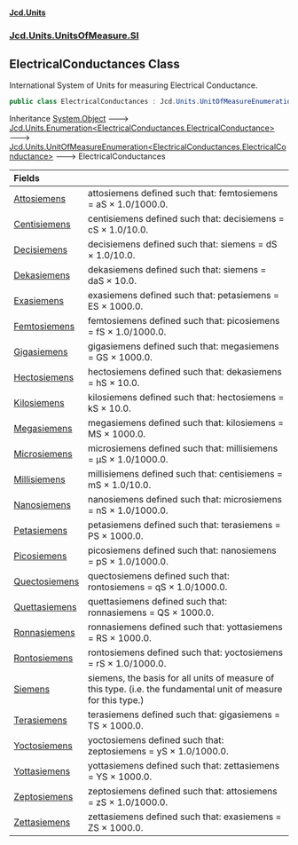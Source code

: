 #### [Jcd.Units](index.md 'index')

### [Jcd.Units.UnitsOfMeasure.SI](Jcd.Units.UnitsOfMeasure.SI.md 'Jcd.Units.UnitsOfMeasure.SI')

## ElectricalConductances Class

International System of Units for measuring Electrical Conductance.

```csharp
public class ElectricalConductances : Jcd.Units.UnitOfMeasureEnumeration<Jcd.Units.UnitsOfMeasure.SI.ElectricalConductances, Jcd.Units.UnitTypes.ElectricalConductance>
```

Inheritance [System.Object](https://docs.microsoft.com/en-us/dotnet/api/System.Object 'System.Object') &#129106; [Jcd.Units.Enumeration&lt;](Enumeration_TEnumeration,T_.md 'Jcd.Units.Enumeration<TEnumeration,T>')[ElectricalConductances](ElectricalConductances.md 'Jcd.Units.UnitsOfMeasure.SI.ElectricalConductances')[,](Enumeration_TEnumeration,T_.md 'Jcd.Units.Enumeration<TEnumeration,T>')[ElectricalConductance](ElectricalConductance.md 'Jcd.Units.UnitTypes.ElectricalConductance')[&gt;](Enumeration_TEnumeration,T_.md 'Jcd.Units.Enumeration<TEnumeration,T>') &#129106; [Jcd.Units.UnitOfMeasureEnumeration&lt;](UnitOfMeasureEnumeration_TEnumeration,T_.md 'Jcd.Units.UnitOfMeasureEnumeration<TEnumeration,T>')[ElectricalConductances](ElectricalConductances.md 'Jcd.Units.UnitsOfMeasure.SI.ElectricalConductances')[,](UnitOfMeasureEnumeration_TEnumeration,T_.md 'Jcd.Units.UnitOfMeasureEnumeration<TEnumeration,T>')[ElectricalConductance](ElectricalConductance.md 'Jcd.Units.UnitTypes.ElectricalConductance')[&gt;](UnitOfMeasureEnumeration_TEnumeration,T_.md 'Jcd.Units.UnitOfMeasureEnumeration<TEnumeration,T>') &#129106; ElectricalConductances

| Fields                                                                                                                      |                                                                                                                 |
|:----------------------------------------------------------------------------------------------------------------------------|:----------------------------------------------------------------------------------------------------------------|
| [Attosiemens](ElectricalConductances.Attosiemens.md 'Jcd.Units.UnitsOfMeasure.SI.ElectricalConductances.Attosiemens')       | attosiemens defined such that: femtosiemens = aS × 1.0/1000.0.                                                  |
| [Centisiemens](ElectricalConductances.Centisiemens.md 'Jcd.Units.UnitsOfMeasure.SI.ElectricalConductances.Centisiemens')    | centisiemens defined such that: decisiemens = cS × 1.0/10.0.                                                    |
| [Decisiemens](ElectricalConductances.Decisiemens.md 'Jcd.Units.UnitsOfMeasure.SI.ElectricalConductances.Decisiemens')       | decisiemens defined such that: siemens = dS × 1.0/10.0.                                                         |
| [Dekasiemens](ElectricalConductances.Dekasiemens.md 'Jcd.Units.UnitsOfMeasure.SI.ElectricalConductances.Dekasiemens')       | dekasiemens defined such that: siemens = daS × 10.0.                                                            |
| [Exasiemens](ElectricalConductances.Exasiemens.md 'Jcd.Units.UnitsOfMeasure.SI.ElectricalConductances.Exasiemens')          | exasiemens defined such that: petasiemens = ES × 1000.0.                                                        |
| [Femtosiemens](ElectricalConductances.Femtosiemens.md 'Jcd.Units.UnitsOfMeasure.SI.ElectricalConductances.Femtosiemens')    | femtosiemens defined such that: picosiemens = fS × 1.0/1000.0.                                                  |
| [Gigasiemens](ElectricalConductances.Gigasiemens.md 'Jcd.Units.UnitsOfMeasure.SI.ElectricalConductances.Gigasiemens')       | gigasiemens defined such that: megasiemens = GS × 1000.0.                                                       |
| [Hectosiemens](ElectricalConductances.Hectosiemens.md 'Jcd.Units.UnitsOfMeasure.SI.ElectricalConductances.Hectosiemens')    | hectosiemens defined such that: dekasiemens = hS × 10.0.                                                        |
| [Kilosiemens](ElectricalConductances.Kilosiemens.md 'Jcd.Units.UnitsOfMeasure.SI.ElectricalConductances.Kilosiemens')       | kilosiemens defined such that: hectosiemens = kS × 10.0.                                                        |
| [Megasiemens](ElectricalConductances.Megasiemens.md 'Jcd.Units.UnitsOfMeasure.SI.ElectricalConductances.Megasiemens')       | megasiemens defined such that: kilosiemens = MS × 1000.0.                                                       |
| [Microsiemens](ElectricalConductances.Microsiemens.md 'Jcd.Units.UnitsOfMeasure.SI.ElectricalConductances.Microsiemens')    | microsiemens defined such that: millisiemens = μS × 1.0/1000.0.                                                 |
| [Millisiemens](ElectricalConductances.Millisiemens.md 'Jcd.Units.UnitsOfMeasure.SI.ElectricalConductances.Millisiemens')    | millisiemens defined such that: centisiemens = mS × 1.0/10.0.                                                   |
| [Nanosiemens](ElectricalConductances.Nanosiemens.md 'Jcd.Units.UnitsOfMeasure.SI.ElectricalConductances.Nanosiemens')       | nanosiemens defined such that: microsiemens = nS × 1.0/1000.0.                                                  |
| [Petasiemens](ElectricalConductances.Petasiemens.md 'Jcd.Units.UnitsOfMeasure.SI.ElectricalConductances.Petasiemens')       | petasiemens defined such that: terasiemens = PS × 1000.0.                                                       |
| [Picosiemens](ElectricalConductances.Picosiemens.md 'Jcd.Units.UnitsOfMeasure.SI.ElectricalConductances.Picosiemens')       | picosiemens defined such that: nanosiemens = pS × 1.0/1000.0.                                                   |
| [Quectosiemens](ElectricalConductances.Quectosiemens.md 'Jcd.Units.UnitsOfMeasure.SI.ElectricalConductances.Quectosiemens') | quectosiemens defined such that: rontosiemens = qS × 1.0/1000.0.                                                |
| [Quettasiemens](ElectricalConductances.Quettasiemens.md 'Jcd.Units.UnitsOfMeasure.SI.ElectricalConductances.Quettasiemens') | quettasiemens defined such that: ronnasiemens = QS × 1000.0.                                                    |
| [Ronnasiemens](ElectricalConductances.Ronnasiemens.md 'Jcd.Units.UnitsOfMeasure.SI.ElectricalConductances.Ronnasiemens')    | ronnasiemens defined such that: yottasiemens = RS × 1000.0.                                                     |
| [Rontosiemens](ElectricalConductances.Rontosiemens.md 'Jcd.Units.UnitsOfMeasure.SI.ElectricalConductances.Rontosiemens')    | rontosiemens defined such that: yoctosiemens = rS × 1.0/1000.0.                                                 |
| [Siemens](ElectricalConductances.Siemens.md 'Jcd.Units.UnitsOfMeasure.SI.ElectricalConductances.Siemens')                   | siemens, the basis for all units of measure of this type. (i.e. the fundamental unit of measure for this type.) |
| [Terasiemens](ElectricalConductances.Terasiemens.md 'Jcd.Units.UnitsOfMeasure.SI.ElectricalConductances.Terasiemens')       | terasiemens defined such that: gigasiemens = TS × 1000.0.                                                       |
| [Yoctosiemens](ElectricalConductances.Yoctosiemens.md 'Jcd.Units.UnitsOfMeasure.SI.ElectricalConductances.Yoctosiemens')    | yoctosiemens defined such that: zeptosiemens = yS × 1.0/1000.0.                                                 |
| [Yottasiemens](ElectricalConductances.Yottasiemens.md 'Jcd.Units.UnitsOfMeasure.SI.ElectricalConductances.Yottasiemens')    | yottasiemens defined such that: zettasiemens = YS × 1000.0.                                                     |
| [Zeptosiemens](ElectricalConductances.Zeptosiemens.md 'Jcd.Units.UnitsOfMeasure.SI.ElectricalConductances.Zeptosiemens')    | zeptosiemens defined such that: attosiemens = zS × 1.0/1000.0.                                                  |
| [Zettasiemens](ElectricalConductances.Zettasiemens.md 'Jcd.Units.UnitsOfMeasure.SI.ElectricalConductances.Zettasiemens')    | zettasiemens defined such that: exasiemens = ZS × 1000.0.                                                       |
